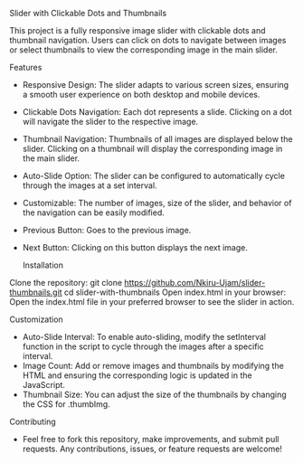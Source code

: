 Slider with Clickable Dots and Thumbnails

This project is a fully responsive image slider with clickable dots and thumbnail navigation. 
Users can click on dots to navigate between images or select thumbnails to view the corresponding image in the main slider.

  Features
  
- Responsive Design: The slider adapts to various screen sizes, ensuring a smooth user experience on both desktop and mobile devices.
- Clickable Dots Navigation: Each dot represents a slide. Clicking on a dot will navigate the slider to the respective image.
- Thumbnail Navigation: Thumbnails of all images are displayed below the slider. Clicking on a thumbnail will display the corresponding image in the main slider.
- Auto-Slide Option: The slider can be configured to automatically cycle through the images at a set interval.
- Customizable: The number of images, size of the slider, and behavior of the navigation can be easily modified.
- Previous Button: Goes to the previous image.
- Next Button: Clicking on this button displays the next image.
  
  Installation
  
Clone the repository:
git clone https://github.com/Nkiru-Ujam/slider-thumbnails.git
cd slider-with-thumbnails
Open index.html in your browser: Open the index.html file in your preferred browser to see the slider in action.


 Customization
 
- Auto-Slide Interval: To enable auto-sliding, modify the setInterval function in the script to cycle through the images after a specific interval.
- Image Count: Add or remove images and thumbnails by modifying the HTML and ensuring the corresponding logic is updated in the JavaScript.
- Thumbnail Size: You can adjust the size of the thumbnails by changing the CSS for .thumbImg.

  
 Contributing
- Feel free to fork this repository, make improvements, and submit pull requests. Any contributions, issues, or feature requests are welcome!

